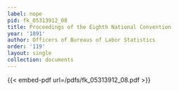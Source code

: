 ```yaml
---
label: nope
pid: fk_05313912_08
title: Proceedings of the Eighth National Convention
year: '1891'
author: Officers of Bureaus of Labor Statistics
order: '119'
layout: single
collection: documents
---
```



{{< embed-pdf url=/pdfs/fk_05313912_08.pdf >}}